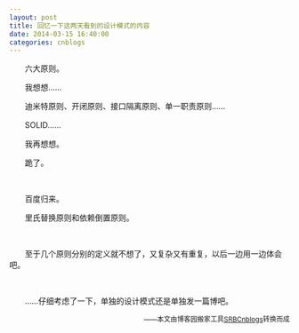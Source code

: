 ```yaml
---
layout: post
title: 回忆一下这两天看到的设计模式的内容
date: 2014-03-15 16:40:00
categories: cnblogs
---
```


<p>　　六大原则。</p>
<p>　　我想想&hellip;&hellip;</p>
<p>　　迪米特原则、开闭原则、接口隔离原则、单一职责原则&hellip;&hellip;</p>
<p>　　SOLID&hellip;&hellip;</p>
<p>　　我再想想。</p>
<p>　　跪了。</p>
<p>&nbsp;</p>
<p>　　百度归来。</p>
<p>　　里氏替换原则和依赖倒置原则。</p>
<p>&nbsp;</p>
<p>　　至于几个原则分别的定义就不想了，又复杂又有重复，以后一边用一边体会吧。</p>
<p>&nbsp;</p>
<p>　　&hellip;&hellip;仔细考虑了一下，单独的设计模式还是单独发一篇博吧。</p>

<p align=right><span style="font-size: 12px">——本文由博客园搬家工具<a href="https://github.com/mlxy/SRBCnblogs">SRBCnblogs</a>转换而成</span></p>